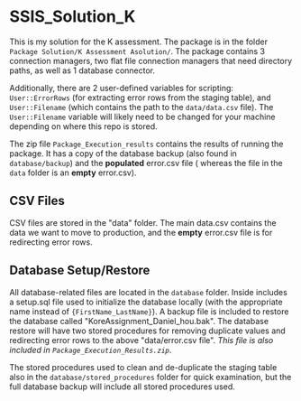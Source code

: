 # SSIS_Solution_K

This is my solution for the K assessment. The package is in the folder `Package Solution/K Assessment Asolution/`. The package contains 3 connection managers, two flat file connection managers that need directory paths, as well as 1 database connector.

Additionally, there are 2 user-defined variables for scripting: `User::ErrorRows` (for extracting error rows from the staging table), and `User::Filename` (which contains the path to the `data/data.csv` file). The `User::Filename` variable will likely need to be changed for your machine depending on where this repo is stored.

The zip file `Package_Execution_results` contains the results of running the package. It has a copy of the database backup (also found in `database/backup`) and the **populated** error.csv file ( whereas the file in the `data` folder is an **empty** error.csv). 

## CSV Files 

CSV files are stored in the "data" folder. The main data.csv contains the data we want to move to production, and the **empty** error.csv file is for redirecting error rows.

## Database Setup/Restore

All database-related files are located in the `database` folder. Inside includes a setup.sql file used to initialize the database locally (with the appropriate name instead of `{FirstName_LastName}`).
A backup file is included to restore the database called "KoreAssignment_Daniel_hou.bak". The database restore will have two stored procedures for removing duplicate values and redirecting error rows to the above "data/error.csv file". *This file is also included in `Package_Execution_Results.zip`*.

The stored procedures used to clean and de-duplicate the staging table also in the `database/stored_procedures` folder for quick examination, but the full database backup will include all stored procedures used.
